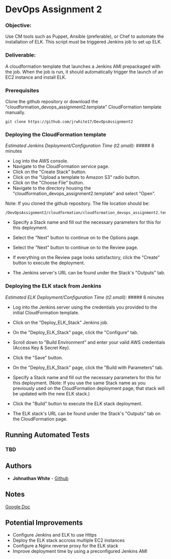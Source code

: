# DevOps Assignment 2

### Objective:
Use CM tools such as Puppet, Ansible (preferable), or Chef to automate the installation of ELK. This script must be triggered Jenkins job to set up ELK.
 
### Deliverable:
A cloudformation template that launches a Jenkins AMI prepackaged with the job. When the job is run, it should automatically trigger the launch of an EC2 instance and install ELK.

### Prerequisites

Clone the github repository or download the "cloudformation_devops_assignment2.template" CloudFormation template manually.

```
git clone https://github.com/jrwhite17/DevOpsAssignment2
```

### Deploying the CloudFormation template
*Estimated Jenkins Deployment/Configuration Time (t2.small):* ##### 8 minutes

* Log into the AWS console.  
* Navigate to the CloudFormation service page.  
* Click on the "Create Stack" button.  
* Click on the "Upload a template to Amazon S3" radio button.  
* Click on the "Choose File" button.  
* Navigate to the directory housing the "cloudformation_devops_assignment2.template" and select "Open".

Note: If you cloned the github repository. The file location should be:
```
/DevOpsAssignment2/cloudformation/cloudformation_devops_assignment2.template
```

* Specify a Stack name and fill out the necessary parameters for this for this deployment.  
* Select the "Next" button to continue on to the Options page.  
* Select the "Next" button to continue on to the Review page.  
* If everything on the Review page looks satisfactory, click the "Create" button to execute the deployment.

* The Jenkins server's URL can be found under the Stack's "Outputs" tab.

### Deploying the ELK stack from Jenkins
*Estimated ELK Deployment/Configuration Time (t2.small):* ##### 6 minutes

* Log into the Jenkins server using the credentials you provided to the initial CloudFormation template.  
* Click on the "Deploy_ELK_Stack" Jenkins job.  
* On the "Deploy_ELK_Stack" page, click the "Configure" tab.  
* Scroll down to "Build Environment" and enter your valid AWS credentials (Access Key & Secret Key).  
* Click the "Save" button.  
* On the "Deploy_ELK_Stack" page, click the "Build with Parameters" tab.  
* Specify a Stack name and fill out the necessary parameters for this for this deployment. (Note: If you use the same Stack name as you previously used on the CloudFormation deployment page, that stack will be updated with the new ELK stack.)  
* Click the "Build" button to execute the ELK stack deployment.  

* The ELK stack's URL can be found under the Stack's "Outputs" tab on the CloudFormation page.


## Running Automated Tests

### TBD

## Authors

* **Johnathan White** - [Github](https://github.com/jrwhite17)

## Notes
[Google Doc](https://docs.google.com/document/d/1o1o_rkduFHuvIolAd8G8mSbP2x8Q9r0qlCpKwVkSWFo/edit?usp=sharing)

## Potential Improvements

* Configure Jenkins and ELK to use Https
* Deploy the ELK stack accross multiple EC2 instances
* Configure a Nginx reverse proxy for the ELK stack
* Improve deployment time by using a preconfigured Jenkins AMI

